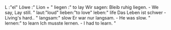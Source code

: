 L :"el"
Löwe :"
Lion
+
"
liegen :"
to lay
Wir sagen: Bleib ruhig liegen. - We say, Lay still.
"
laut:"loud"
lieben:"to love"
leben:"
life
Das Leben ist schwer - Living's hard..
"
langsam:"
slow
Er war nur langsam. - He was slow.
"
lernen:"
to learn
Ich musste lernen. - I had to learn.
"
